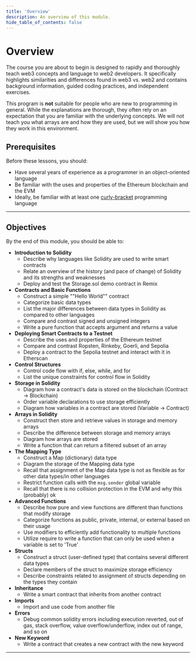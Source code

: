 ```yaml
---
title: 'Overview'
description: An overview of this module.
hide_table_of_contents: false
---
```


# Overview

The course you are about to begin is designed to rapidly and thoroughly teach web3 concepts and language to web2 developers. It specifically highlights similarities and differences found in web3 vs. web2 and contains background information, guided coding practices, and independent exercises.

This program is **not** suitable for people who are new to programming in general. While the explanations are thorough, they often rely on an expectation that you are familiar with the underlying concepts. We will not teach you what arrays are and how they are used, but we will show you how they work in this environment.

## Prerequisites

Before these lessons, you should:

- Have several years of experience as a programmer in an object-oriented language
- Be familiar with the uses and properties of the Ethereum blockchain and the EVM
- Ideally, be familiar with at least one [curly-bracket] programming language

---

## Objectives

By the end of this module, you should be able to:

- **Introduction to Solidity**
  - Describe why languages like Solidity are used to write smart contracts
  - Relate an overview of the history (and pace of change) of Solidity and its strengths and weaknesses
  - Deploy and test the Storage.sol demo contract in Remix
- **Contracts and Basic Functions**
  - Construct a simple ""Hello World"" contract
  - Categorize basic data types
  - List the major differences between data types in Solidity as compared to other languages
  - Compare and contrast signed and unsigned integers
  - Write a pure function that accepts argument and returns a value
- **Deploying Smart Contracts to a Testnet**
  - Describe the uses and properties of the Ethereum testnet
  - Compare and contrast Ropsten, Rinkeby, Goerli, and Sepolia
  - Deploy a contract to the Sepolia testnet and interact with it in Etherscan
- **Control Structures**
  - Control code flow with if, else, while, and for
  - List the unique constraints for control flow in Solidity
- **Storage in Solidity**
  - Diagram how a contract's data is stored on the blockchain (Contract -> Blockchain)
  - Order variable declarations to use storage efficiently
  - Diagram how variables in a contract are stored (Variable -> Contract)
- **Arrays in Solidity**
  - Construct then store and retrieve values in storage and memory arrays
  - Describe the difference between storage and memory arrays
  - Diagram how arrays are stored
  - Write a function that can return a filtered subset of an array
- **The Mapping Type**
  - Construct a Map (dictionary) data type
  - Diagram the storage of the Mapping data type
  - Recall that assignment of the Map data type is not as flexible as for other data types/in other languages
  - Restrict function calls with the `msg.sender` global variable
  - Recall that there is no collision protection in the EVM and why this (probably) ok
- **Advanced Functions**
  - Describe how pure and view functions are different than functions that modify storage
  - Categorize functions as public, private, internal, or external based on their usage
  - Use modifiers to efficiently add functionality to multiple functions
  - Utilize require to write a function that can only be used when a variable is set to 'True'
- **Structs**
  - Construct a struct (user-defined type) that contains several different data types
  - Declare members of the struct to maximize storage efficiency
  - Describe constraints related to assignment of structs depending on the types they contain
- **Inheritance**
  - Write a smart contract that inherits from another contract
- **Imports**
  - Import and use code from another file
- **Errors**
  - Debug common solidity errors including execution reverted, out of gas, stack overflow, value overflow/underflow, index out of range, and so on
- **New Keyword**
  - Write a contract that creates a new contract with the new keyword

---

[curly-bracket]: https://en.wikipedia.org/wiki/List_of_programming_languages_by_type#Curly-bracket_languages
